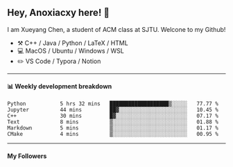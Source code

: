 <!--
**Anoxiacxy/Anoxiacxy** is a ✨ _special_ ✨ repository because its `README.md` (this file) appears on your GitHub profile.

Here are some ideas to get you started:

- 🔭 I’m currently working on ...
- 🌱 I’m currently learning ...
- 👯 I’m looking to collaborate on ...
- 🤔 I’m looking for help with ...
- 💬 Ask me about ...
- 📫 How to reach me: ...
- 😄 Pronouns: ...
- ⚡ Fun fact: ...
-->

## Hey, Anoxiacxy here! :wave:

I am Xueyang Chen, a student of ACM class at SJTU. Welcone to my Github!

-   :hammer_and_pick: C++ / Java / Python / LaTeX / HTML
-   :computer: MacOS / Ubuntu / Windows / WSL
-   :pencil2: VS Code / Typora / Notion



<!--
#### :sparkles: My followers
-->

<!--START_SECTION:top-followers-->
<!--END_SECTION:top-followers-->

---

#### :bar_chart: Weekly development breakdown

<!--START_SECTION:waka-->

```text
Python           5 hrs 32 mins   ███████████████████▒░░░░░   77.77 %
Jupyter          44 mins         ██▓░░░░░░░░░░░░░░░░░░░░░░   10.45 %
C++              30 mins         █▓░░░░░░░░░░░░░░░░░░░░░░░   07.17 %
Text             8 mins          ▒░░░░░░░░░░░░░░░░░░░░░░░░   01.88 %
Markdown         5 mins          ▒░░░░░░░░░░░░░░░░░░░░░░░░   01.17 %
CMake            4 mins          ▒░░░░░░░░░░░░░░░░░░░░░░░░   00.95 %
```

<!--END_SECTION:waka-->

---

#### My Followers
<!--START_SECTION:top-followers-->
<!--END_SECTION:top-followers-->
